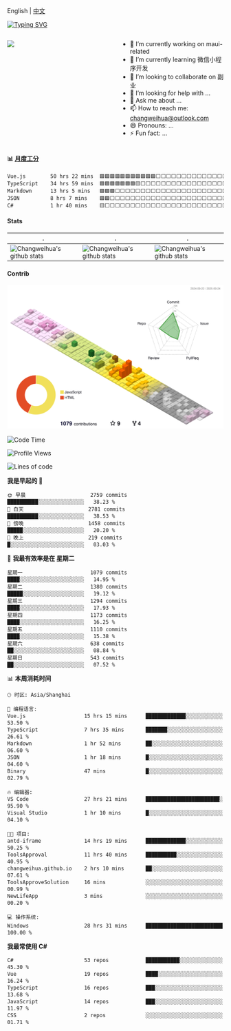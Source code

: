 English | [中文](README_CN.md)

[![Typing SVG](https://readme-typing-svg.herokuapp.com?color=%2336BCF7&center=true&vCenter=true&width=600&lines=Hi+there+👋,+I+am+Chang+Weihua;+Welcome+to+My+Profile!;Over+9+years+of+programming+experience;Always+learning+new+things+)](https://git.io/typing-svg)

<div style="display: grid;gap: 20px;grid-template-columns: repeat(auto-fit, minmax(240px, 1fr));">

[<img src="https://github-readme-stats.vercel.app/api?username=changweihua&show_icons=true&locale=cn" />](https://metrics.lecoq.io/changweihua#gh-light-mode-only)

<div>

- 🔭 I’m currently working on maui-related
- 🌱 I’m currently learning 微信小程序开发
- 👯 I’m looking to collaborate on 副业
- 🤔 I’m looking for help with ...
- 💬 Ask me about ...
- 📫 How to reach me: changweihua@outlook.com
- 😄 Pronouns: ...
- ⚡ Fun fact: ...

</div>

</div>

#### :bar_chart: [月度工分](https://github.com/changweihua/wakapi)

<!--START_SECTION:wakao-->

```txt
Vue.js        50 hrs 22 mins  🟩🟩🟩🟩🟩🟩🟩🟩🟩🟩🟩⬜⬜⬜⬜⬜⬜⬜⬜⬜⬜⬜⬜⬜⬜   44.32 %
TypeScript    34 hrs 59 mins  🟩🟩🟩🟩🟩🟩🟩🟨⬜⬜⬜⬜⬜⬜⬜⬜⬜⬜⬜⬜⬜⬜⬜⬜⬜   30.79 %
Markdown      13 hrs 5 mins   🟩🟩🟩⬜⬜⬜⬜⬜⬜⬜⬜⬜⬜⬜⬜⬜⬜⬜⬜⬜⬜⬜⬜⬜⬜   11.52 %
JSON          8 hrs 7 mins    🟩🟩⬜⬜⬜⬜⬜⬜⬜⬜⬜⬜⬜⬜⬜⬜⬜⬜⬜⬜⬜⬜⬜⬜⬜   07.14 %
C#            1 hr 40 mins    🟨⬜⬜⬜⬜⬜⬜⬜⬜⬜⬜⬜⬜⬜⬜⬜⬜⬜⬜⬜⬜⬜⬜⬜⬜   01.48 %
```

<!--END_SECTION:wakao-->

#### Stats ####


| .                                                                                                                                            | .                                                                                                                                      | .                                                                                                                                                     |
| -------------------------------------------------------------------------------------------------------------------------------------------- | -------------------------------------------------------------------------------------------------------------------------------------- | ----------------------------------------------------------------------------------------------------------------------------------------------------- |
| ![Changweihua's github stats](https://github-readme-stats.vercel.app/api?username=changweihua&show_icons=true&theme=radical&hide_title=true) | ![Changweihua's github stats](https://github-readme-stats.vercel.app/api/top-langs/?username=changweihua&theme=radical&layout=compact) | ![Changweihua's github stats](https://github-readme-stats.vercel.app/api?username=changweihua&show_icons=true&theme=radical&include_all_commits=true) |


#### Contrib ####

<!--   profile-green-animate -->
![](./profile-3d-contrib/profile-south-season-animate.svg)

<!--START_SECTION:waka-->
![Code Time](http://img.shields.io/badge/Code%20Time-1%2C742%20hrs%2039%20mins-blue)

![Profile Views](http://img.shields.io/badge/%E4%B8%AA%E4%BA%BA%E8%B5%84%E6%96%99%E8%A7%82%E7%9C%8B%E6%AC%A1%E6%95%B0-3-blue)

![Lines of code](https://img.shields.io/badge/%E4%BB%8E%E3%80%8CHello%20World%E3%80%8D%E8%B5%B7%E6%88%91%E5%B7%B2%E7%BB%8F%E5%86%99%E4%BA%86-24.3%20million%20%E8%A1%8C%E4%BB%A3%E7%A0%81-blue)

**我是早起的 🐤** 

```text
🌞 早晨                     2759 commits        ██████████░░░░░░░░░░░░░░░   38.23 % 
🌆 白天                     2781 commits        ██████████░░░░░░░░░░░░░░░   38.53 % 
🌃 傍晚                     1458 commits        █████░░░░░░░░░░░░░░░░░░░░   20.20 % 
🌙 晚上                     219 commits         █░░░░░░░░░░░░░░░░░░░░░░░░   03.03 % 
```
📅 **我最有效率是在 星期二** 

```text
星期一                      1079 commits        ████░░░░░░░░░░░░░░░░░░░░░   14.95 % 
星期二                      1380 commits        █████░░░░░░░░░░░░░░░░░░░░   19.12 % 
星期三                      1294 commits        ████░░░░░░░░░░░░░░░░░░░░░   17.93 % 
星期四                      1173 commits        ████░░░░░░░░░░░░░░░░░░░░░   16.25 % 
星期五                      1110 commits        ████░░░░░░░░░░░░░░░░░░░░░   15.38 % 
星期六                      638 commits         ██░░░░░░░░░░░░░░░░░░░░░░░   08.84 % 
星期日                      543 commits         ██░░░░░░░░░░░░░░░░░░░░░░░   07.52 % 
```


📊 **本周消耗时间** 

```text
🕑︎ 时区: Asia/Shanghai

💬 编程语言: 
Vue.js                   15 hrs 15 mins      █████████████░░░░░░░░░░░░   53.50 % 
TypeScript               7 hrs 35 mins       ███████░░░░░░░░░░░░░░░░░░   26.61 % 
Markdown                 1 hr 52 mins        ██░░░░░░░░░░░░░░░░░░░░░░░   06.60 % 
JSON                     1 hr 18 mins        █░░░░░░░░░░░░░░░░░░░░░░░░   04.60 % 
Binary                   47 mins             █░░░░░░░░░░░░░░░░░░░░░░░░   02.79 % 

🔥 编辑器: 
VS Code                  27 hrs 21 mins      ████████████████████████░   95.90 % 
Visual Studio            1 hr 10 mins        █░░░░░░░░░░░░░░░░░░░░░░░░   04.10 % 

🐱‍💻 项目: 
antd-iframe              14 hrs 19 mins      █████████████░░░░░░░░░░░░   50.25 % 
ToolsApproval            11 hrs 40 mins      ██████████░░░░░░░░░░░░░░░   40.95 % 
changweihua.github.io    2 hrs 10 mins       ██░░░░░░░░░░░░░░░░░░░░░░░   07.61 % 
ToolsApproveSolution     16 mins             ░░░░░░░░░░░░░░░░░░░░░░░░░   00.99 % 
NewLifeApp               3 mins              ░░░░░░░░░░░░░░░░░░░░░░░░░   00.20 % 

💻 操作系统: 
Windows                  28 hrs 31 mins      █████████████████████████   100.00 % 
```

**我最常使用 C#** 

```text
C#                       53 repos            ███████████░░░░░░░░░░░░░░   45.30 % 
Vue                      19 repos            ████░░░░░░░░░░░░░░░░░░░░░   16.24 % 
TypeScript               16 repos            ███░░░░░░░░░░░░░░░░░░░░░░   13.68 % 
JavaScript               14 repos            ███░░░░░░░░░░░░░░░░░░░░░░   11.97 % 
CSS                      2 repos             ░░░░░░░░░░░░░░░░░░░░░░░░░   01.71 % 
```




<!--END_SECTION:waka-->


<!-- ![](assets/Bottom_down.svg) -->
